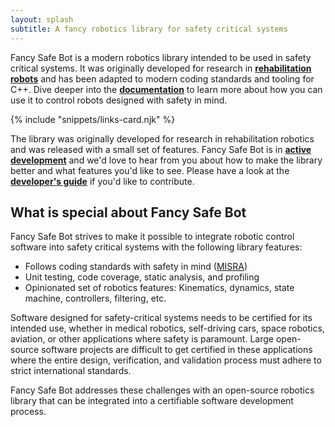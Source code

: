 ```yaml
---
layout: splash
subtitle: A fancy robotics library for safety critical systems
---
```


Fancy Safe Bot is a modern robotics library intended to be used in safety critical systems. It was originally developed for research in [**rehabilitation robots**](https://kylechisholm.com/assets/pdf/chisholm2014.pdf) and has been adapted to modern coding standards and tooling for C++. Dive deeper into the [**documentation**](https://docs.fancysafebot.com) to learn more about how you can use it to control robots designed with safety in mind.

{% include "snippets/links-card.njk" %}

The library was originally developed for research in rehabilitation robotics and was released with a small set of features. Fancy Safe Bot is in [**active development**](https://github.com/FancySafeBot/fsb-library) and we'd love to hear from you about how to make the library better and what features you'd like to see. Please have a look at the [**developer's guide**](https://docs.fancysafebot.com/developers_guide.html) if you'd like to contribute.

## What is special about Fancy Safe Bot

Fancy Safe Bot strives to make it possible to integrate robotic control software into safety critical systems with the following library features:

- Follows coding standards with safety in mind ([MISRA](https://misra.org.uk/))
- Unit testing, code coverage, static analysis, and profiling
- Opinionated set of robotics features: Kinematics, dynamics, state machine, controllers, filtering, etc.

Software designed for safety-critical systems needs to be certified for its intended use, whether in medical robotics, self-driving cars, space robotics, aviation, or other applications where safety is paramount. Large open-source software projects are difficult to get certified in these applications where the entire design, verification, and validation process must adhere to strict international standards.

Fancy Safe Bot addresses these challenges with an open-source robotics library that can be integrated into a certifiable software development process.
